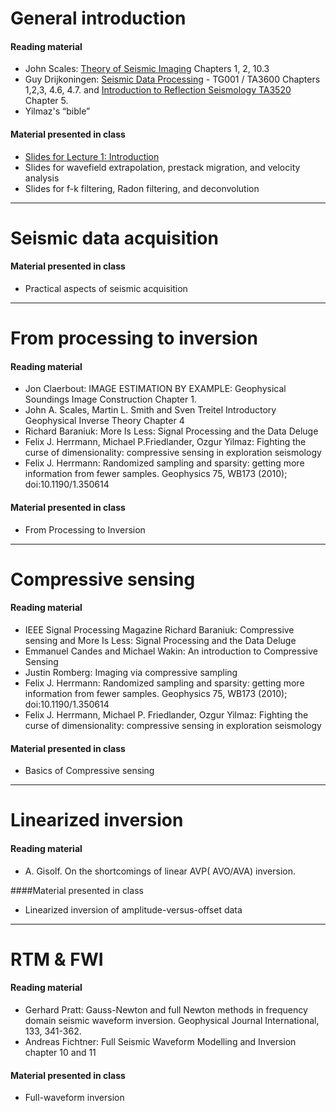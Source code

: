 # General introduction

#### Reading material

- John Scales: [Theory of Seismic Imaging](https://www.dropbox.com/s/cdt8ndqy3fnvqpf/imaging_scales.pdf?dl=0) Chapters 1, 2, 10.3
- Guy Drijkoningen: [Seismic Data Processing](https://www.dropbox.com/s/x7sng1s982484o0/SeismicProcessing2%28tg001_ta3600%29.pdf?dl=0) - TG001 / TA3600 Chapters 1,2,3, 4.6, 4.7. and [Introduction to Reflection Seismology TA3520](https://www.dropbox.com/s/hgheb1u1rrflzpk/IntroductionreflectionSeismology%28ta3520%29.pdf?dl=0) Chapter 5.
- Yilmaz's “bible”

#### Material presented in class

- [Slides for Lecture 1: Introduction](https://www.dropbox.com/s/5e4mn6zhq4jn6fr/1-Exploration_Seismology.pdf?dl=0)
- Slides for wavefield extrapolation, prestack migration, and velocity analysis
- Slides for f-k filtering, Radon filtering, and deconvolution

*** 

# Seismic data acquisition

#### Material presented in class

- Practical aspects of seismic acquisition

***

# From processing to inversion

#### Reading material

- Jon Claerbout: IMAGE ESTIMATION BY EXAMPLE: Geophysical Soundings Image Construction Chapter 1.
- John A. Scales, Martin L. Smith and Sven Treitel Introductory Geophysical Inverse Theory Chapter 4
- Richard Baraniuk: More Is Less: Signal Processing and the Data Deluge
- Felix J. Herrmann, Michael P.Friedlander, Ozgur Yilmaz: Fighting the curse of dimensionality: compressive sensing in exploration seismology
- Felix J. Herrmann: Randomized sampling and sparsity: getting more information from fewer samples. Geophysics 75, WB173 (2010); doi:10.1190/1.350614

#### Material presented in class

- From Processing to Inversion

*** 

# Compressive sensing

#### Reading material

- IEEE Signal Processing Magazine Richard Baraniuk: Compressive sensing and More Is Less: Signal Processing and the Data Deluge
- Emmanuel Candes and Michael Wakin: An introduction to Compressive Sensing
- Justin Romberg: Imaging via compressive sampling
- Felix J. Herrmann: Randomized sampling and sparsity: getting more information from fewer samples. Geophysics 75, WB173 (2010); doi:10.1190/1.350614
- Felix J. Herrmann, Michael P. Friedlander, Ozgur Yilmaz: Fighting the curse of dimensionality: compressive sensing in exploration seismology

#### Material presented in class

- Basics of Compressive sensing

***

# Linearized inversion 

#### Reading material

- A. Gisolf. On the shortcomings of linear AVP( AVO/AVA) inversion.

####Material presented in class

- Linearized inversion of amplitude-versus-offset data

***

# RTM & FWI


#### Reading material

- Gerhard Pratt: Gauss-Newton and full Newton methods in frequency domain seismic waveform inversion. Geophysical Journal International, 133, 341-362.
- Andreas Fichtner: Full Seismic Waveform Modelling and Inversion chapter 10 and 11

#### Material presented in class

- Full-waveform inversion

